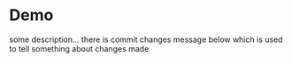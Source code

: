 # Demo

some description...
there is commit changes message below which is used to tell something about changes made

